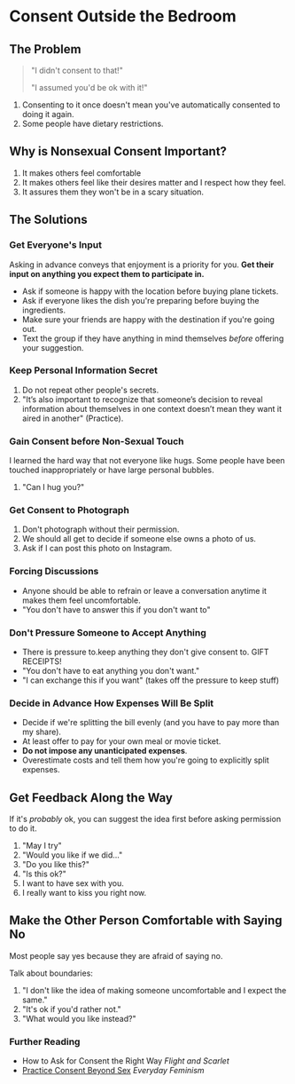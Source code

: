 # Consent Outside the Bedroom

## The Problem

> "I didn't consent to that!"
>
> "I assumed you'd be ok with it!"

1. Consenting to it once doesn't mean you've automatically consented to doing it again.
2. Some people have dietary restrictions.

## Why is Nonsexual Consent Important?

1. It makes others feel comfortable
2. It makes others feel like their desires matter and I respect how they feel.
3. It assures them they won't be in a scary situation.

## The Solutions

### Get Everyone's Input

Asking in advance conveys that enjoyment is a priority for you. **Get their input on anything you expect them to participate in.**

* Ask if someone is happy with the location before buying plane tickets. 
* Ask if everyone likes the dish you're preparing before buying the ingredients.
* Make sure your friends are happy with the destination if you're going out.
* Text the group if they have anything in mind themselves _before_ offering your suggestion.

### Keep Personal Information Secret

1. Do not repeat other people's secrets.
2. "It’s also important to recognize that someone’s decision to reveal information about themselves in one context doesn’t mean they want it aired in another" \(Practice\).

### Gain Consent before Non-Sexual Touch

I learned the hard way that not everyone like hugs. Some people have been touched inappropriately or have large personal bubbles. 

1. "Can I hug you?"

### Get Consent to Photograph

1. Don't photograph without their permission.
2. We should all get to decide if someone else owns a photo of us.
3. Ask if I can post this photo on Instagram.

### Forcing Discussions

* Anyone should be able to refrain or leave a conversation anytime it makes them feel uncomfortable.
* "You don't have to answer this if you don't want to"

### Don't Pressure Someone to Accept Anything

* There is pressure to.keep anything they don't give consent to. GIFT RECEIPTS! 
* "You don't have to eat anything you don't want."
* "I can exchange this if you want" \(takes off the pressure to keep stuff\)

### Decide in Advance How Expenses Will Be Split

* Decide if we're splitting the bill evenly \(and you have to pay more than my share\).
* At least offer to pay for your own meal or movie ticket.
* **Do not impose any unanticipated expenses**. 
* Overestimate costs and tell them how you're going to explicitly split expenses.

## Get Feedback Along the Way

If it's _probably_ ok, you can suggest the idea first before asking permission to do it. 

1. "May I try"
2. "Would you like if we did..."
3. "Do you like this?"
4. "Is this ok?"
5. I want to have sex with you.
6. I really want to kiss you right now.

## Make the Other Person Comfortable with Saying No

Most people say yes because they are afraid of saying no.

Talk about boundaries:

1. "I don't like the idea of making someone uncomfortable and I expect the same."
2. "It's ok if you'd rather not."
3. "What would you like instead?"

### Further Reading

* How to Ask for Consent the Right Way _Flight and Scarlet_
* [Practice Consent Beyond Sex](https://everydayfeminism.com/2015/11/practice-consent-beyond-sex/) _Everyday Feminism_

